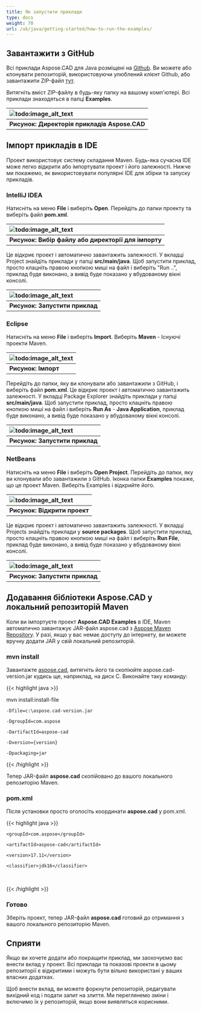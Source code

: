 ```yaml
---
title: Як запустити приклади
type: docs
weight: 70
url: /uk/java/getting-started/how-to-run-the-examples/
---
```


## **Завантажити з GitHub**

Всі приклади Aspose.CAD для Java розміщені на [Github](https://github.com/aspose-cad/Aspose.CAD-for-Java). Ви можете або клонувати репозиторій, використовуючи улюблений клієнт Github, або завантажити ZIP-файл [тут](https://github.com/aspose-cad/Aspose.CAD-for-Java/archive/master.zip).

Витягніть вміст ZIP-файлу в будь-яку папку на вашому комп'ютері. Всі приклади знаходяться в папці **Examples**.

|![todo:image_alt_text](https://i.imgur.com/7WsFK0M.png)|
| :- |
|**Рисунок: Директорія прикладів Aspose.CAD**|

## **Імпорт прикладів в IDE**

Проект використовує систему складання Maven. Будь-яка сучасна IDE може легко відкрити або імпортувати проект і його залежності. Нижче ми покажемо, як використовувати популярні IDE для збірки та запуску прикладів.

### **IntelliJ IDEA**

Натисніть на меню **File** і виберіть **Open**. Перейдіть до папки проекту та виберіть файл **pom.xml**.

|![todo:image_alt_text](https://i.imgur.com/nPfCrsR.png)|
| :- |
|**Рисунок: Вибір файлу або директорії для імпорту**|
Це відкриє проект і автоматично завантажить залежності. У вкладці Project знайдіть приклади у папці **src/main/java**. Щоб запустити приклад, просто клацніть правою кнопкою миші на файл і виберіть "Run ..", приклад буде виконано, а вивід буде показано у вбудованому вікні консолі.

|![todo:image_alt_text](https://i.imgur.com/nMaSTiG.png)|
| :- |
|**Рисунок: Запустити приклад**|

### **Eclipse**

Натисніть на меню **File** і виберіть **Import**. Виберіть **Maven** - Існуючі проекти Maven.

|![todo:image_alt_text](https://i.imgur.com/Ca0cHFr.png)|
| :- |
|**Рисунок: Імпорт**|
Перейдіть до папки, яку ви клонували або завантажили з GitHub, і виберіть файл **pom.xml**. Це відкриє проект і автоматично завантажить залежності. У вкладці Package Explorer знайдіть приклади у папці **src/main/java**. Щоб запустити приклад, просто клацніть правою кнопкою миші на файл і виберіть **Run As** - **Java Application**, приклад буде виконано, а вивід буде показано у вбудованому вікні консолі.

|![todo:image_alt_text](https://i.imgur.com/7WsFK0M.png)|
| :- |
|**Рисунок: Запустити приклад**|

### **NetBeans**

Натисніть на меню **File** і виберіть **Open Project**. Перейдіть до папки, яку ви клонували або завантажили з GitHub. Іконка папки **Examples** покаже, що це проект Maven. Виберіть Examples і відкрийте його.

|![todo:image_alt_text](https://i.imgur.com/KOcP5Z2.png)|
| :- |
|**Рисунок: Відкрити проект**|
Це відкриє проект і автоматично завантажить залежності. У вкладці Projects знайдіть приклади у **source packages**. Щоб запустити приклад, просто клацніть правою кнопкою миші на файл і виберіть **Run File**, приклад буде виконано, а вивід буде показано у вбудованому вікні консолі.

|![todo:image_alt_text](https://i.imgur.com/VUUU4BD.png)|
| :- |
|**Рисунок: Запустити приклад**|

## **Додавання бібліотеки Aspose.CAD у локальний репозиторій Maven**

Коли ви імпортуєте проект **Aspose.CAD Examples** в IDE, Maven автоматично завантажує JAR-файл aspose.cad з [Aspose Maven Repository](https://releases.aspose.com/java/repo/). У разі, якщо у вас немає доступу до інтернету, ви можете вручну додати JAR у свій локальний репозиторій.

### **mvn install**

Завантажте [aspose.cad](https://releases.aspose.com/java/repo/com/aspose/aspose-cad/), витягніть його та скопіюйте aspose.cad-version.jar кудись ще, наприклад, на диск C. Виконайте таку команду:

{{< highlight java >}}

 mvn install:install-file

    -Dfile=c:\aspose.cad-version.jar

    -DgroupId=com.aspose

    -DartifactId=aspose-cad

    -Dversion={version}

    -Dpackaging=jar

{{< /highlight >}}

Тепер JAR-файл **aspose.cad** скопійовано до вашого локального репозиторію Maven.

### **pom.xml**

Після установки просто оголосіть координати **aspose.cad** у pom.xml.

{{< highlight java >}}

 <dependency>

    <groupId>com.aspose</groupId>

    <artifactId>aspose-cad</artifactId>

    <version>17.11</version>

    <classifier>jdk16</classifier>

 </dependency>

{{< /highlight >}}

### **Готово**

Зберіть проект, тепер JAR-файл **aspose.cad** готовий до отримання з вашого локального репозиторію Maven.

## **Сприяти**

Якщо ви хочете додати або покращити приклад, ми заохочуємо вас внести вклад у проект. Всі приклади та показові проекти в цьому репозиторії є відкритими і можуть бути вільно використані у ваших власних додатках.

Щоб внести вклад, ви можете форкнути репозиторій, редагувати вихідний код і подати запит на злиття. Ми переглянемо зміни і включимо їх у репозиторій, якщо вони виявляться корисними.
